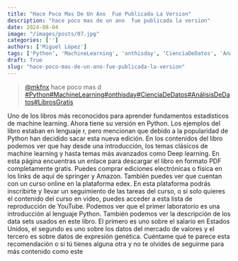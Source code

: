 ```yaml
---
title: "Hace Poco Mas De Un Ano  Fue Publicada La Version"
description: "hace poco mas de un ano  fue publicada la version"
date: 2024-08-04
image: "/images/posts/07.jpg"
categories: ['']
authors: ['Miguel López']
tags: ['Python', 'MachineLearning', 'onthisday', 'CienciaDeDatos', 'AnálisisDeDatos', 'LibrosGratis']
draft: True
slug: "hace-poco-mas-de-un-ano-fue-publicada-la-version"
---
```


<blockquote class="tiktok-embed" cite="{https://www.tiktok.com/@mkfnx/video/7397972588032429318}" data-video-id="7397972588032429318" style="max-width: 605px;min-width: 325px;" > <section> <a target="_blank" title="@mkfnx" href="https://www.tiktok.com/@mkfnx?refer=embed">@mkfnx</a> hace poco mas d </section> <a title="Python" target="_blank" href="https://www.tiktok.com/tag/Python?refer=embed">#Python</a><a title="MachineLearning" target="_blank" href="https://www.tiktok.com/tag/MachineLearning?refer=embed">#MachineLearning</a><a title="onthisday" target="_blank" href="https://www.tiktok.com/tag/onthisday?refer=embed">#onthisday</a><a title="CienciaDeDatos" target="_blank" href="https://www.tiktok.com/tag/CienciaDeDatos?refer=embed">#CienciaDeDatos</a><a title="AnálisisDeDatos" target="_blank" href="https://www.tiktok.com/tag/AnálisisDeDatos?refer=embed">#AnálisisDeDatos</a><a title="LibrosGratis" target="_blank" href="https://www.tiktok.com/tag/LibrosGratis?refer=embed">#LibrosGratis</a> </blockquote> <script async src="https://www.tiktok.com/embed.js"></script>

Uno de los libros más reconocidos para aprender fundamentos estadísticos de machine learning. Ahora tiene su versión en Python. Los ejemplos del libro estaban en lenguaje r, pero mencionan que debido a la popularidad de Python han decidido sacar esta nueva edición. En los contenidos del libro podemos ver que hay desde una introducción, los temas clásicos de machine learning y hasta temas más avanzados como Deep learning. En esta página encuentras un enlace para descargar el libro en formato PDF completamente gratis. Puedes comprar ediciones electrónicas o física en los links de aquí de springer y Amazon. También puedes ver que cuentan con un curso online en la plataforma edex. En esta plataforma podrás inscribirte y llevar un seguimiento de las tareas del curso, o si solo quieres el contenido del curso en video, puedes acceder a esta lista de reproducción de YouTube. Podemos ver que el primer laboratorio es una introducción al lenguaje Python. También podemos ver la descripción de los data sets usados en este libro. El primero es uno sobre el salario en Estados Unidos, el segundo es uno sobre los datos del mercado de valores y el tercero es sobre datos de expresión genética. Cuéntame qué te parece esta recomendación o si tú tienes alguna otra y no te olvides de seguirme para más contenido como este 